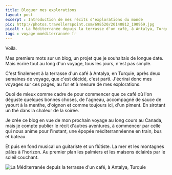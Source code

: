 ```yaml
---
title: Bloguer mes explorations 
layout: post
excerpt : Introduction de mes récits d'explorations du monde
pic: http://photos.travellerspoint.com/698520/20140812_190959.jpg
picalt : La Méditerranée depuis la terrasse d'un café, à Antalya, Turquie
tags : voyage mméditerrannée fr
---
```

Voilà.

Mes premiers mots sur un blog, un projet que je souhaitais de longue date. Mais écrire tout au long d'un voyage, tous les jours, n'est pas simple.

C'est finalement à la terrasse d'un café à Antalya, en Turquie, après deux semaines de voyage, que c'est décidé, c'est parti. J'écrirai donc mes voyages sur ces pages, au fur et à mesure de mes explorations.

Quoi de mieux comme cadre de pour commencer que ce café où l'on déguste quelques bonnes choses, de l'agneau, accompagné de sauce de yaourt à la menthe, d'oignon et comme toujours ici, d'un piment. En sirotant un thé dans la chaleur de la soirée.

Je crée ce blog en vue de mon prochain voyage au long cours au Canada, mais je compte publier le récit d'autres aventures, à commencer par celle qui nous anime pour l'instant, une épopée méditerrannéenne en train, bus et bateau.

Et puis en fond musical un guitariste et un flûtiste. La mer et les montagnes pâles à l'horizon. Au premier plan les palmiers et les maisons éclairés par le soleil couchant.

 ![La Méditerranée depuis la terrasse d'un café, à Antalya, Turquie](http://photos.travellerspoint.com/698520/20140812_190959.jpg)
